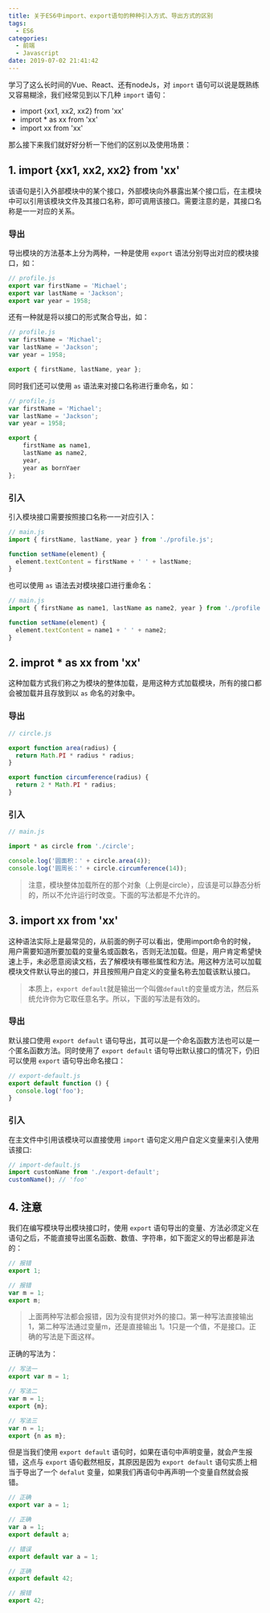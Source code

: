 ```yaml
---
title: 关于ES6中import、export语句的种种引入方式、导出方式的区别
tags:
  - ES6
categories:
  - 前端
  - Javascript
date: 2019-07-02 21:41:42
---
```

学习了这么长时间的Vue、React、还有nodeJs，对 `import` 语句可以说是既熟练又容易糊涂，我们经常见到以下几种 `import` 语句：

- import {xx1, xx2, xx2} from 'xx'
- improt * as xx from 'xx'
- import xx from 'xx'

那么接下来我们就好好分析一下他们的区别以及使用场景：

## 1. import {xx1, xx2, xx2} from 'xx'

该语句是引入外部模块中的某个接口，外部模块向外暴露出某个接口后，在主模块中可以引用该模块文件及其接口名称，即可调用该接口。需要注意的是，其接口名称是一一对应的关系。

### 导出

导出模块的方法基本上分为两种，一种是使用 `export` 语法分别导出对应的模块接口，如：

```javascript
// profile.js
export var firstName = 'Michael';
export var lastName = 'Jackson';
export var year = 1958;
```

还有一种就是将以接口的形式聚合导出，如：

```javascript
// profile.js
var firstName = 'Michael';
var lastName = 'Jackson';
var year = 1958;

export { firstName, lastName, year };
```

同时我们还可以使用 `as` 语法来对接口名称进行重命名，如：

```javascript
// profile.js
var firstName = 'Michael';
var lastName = 'Jackson';
var year = 1958;

export { 
	firstName as name1, 
	lastName as name2, 
	year,
	year as bornYaer
};
```

### 引入

引入模块接口需要按照接口名称一一对应引入：

```javascript
// main.js
import { firstName, lastName, year } from './profile.js';

function setName(element) {
  element.textContent = firstName + ' ' + lastName;
}
```

也可以使用 `as` 语法去对模块接口进行重命名：

```javascript
// main.js
import { firstName as name1, lastName as name2, year } from './profile.js';

function setName(element) {
  element.textContent = name1 + ' ' + name2;
}
```

## 2. improt * as xx from 'xx'

这种加载方式我们称之为模块的整体加载，是用这种方式加载模块，所有的接口都会被加载并且存放到以 `as` 命名的对象中。

### 导出

```javascript
// circle.js

export function area(radius) {
  return Math.PI * radius * radius;
}

export function circumference(radius) {
  return 2 * Math.PI * radius;
}
```

### 引入

```javascript
// main.js

import * as circle from './circle';

console.log('圆面积：' + circle.area(4));
console.log('圆周长：' + circle.circumference(14));
```

> 注意，模块整体加载所在的那个对象（上例是circle），应该是可以静态分析的，所以不允许运行时改变。下面的写法都是不允许的。

## 3. import xx from 'xx'

这种语法实际上是最常见的，从前面的例子可以看出，使用import命令的时候，用户需要知道所要加载的变量名或函数名，否则无法加载。但是，用户肯定希望快速上手，未必愿意阅读文档，去了解模块有哪些属性和方法。用这种方法可以加载模块文件默认导出的接口，并且按照用户自定义的变量名称去加载该默认接口。

> 本质上，`export default`就是输出一个叫做`default`的变量或方法，然后系统允许你为它取任意名字。所以，下面的写法是有效的。

### 导出

默认接口使用 `export default` 语句导出，其可以是一个命名函数方法也可以是一个匿名函数方法。同时使用了 `export default` 语句导出默认接口的情况下，仍旧可以使用 `export` 语句导出命名接口：

```javascript
// export-default.js
export default function () {
  console.log('foo');
}
```

### 引入

在主文件中引用该模块可以直接使用 `import` 语句定义用户自定义变量来引入使用该接口:

```javascript
// import-default.js
import customName from './export-default';
customName(); // 'foo'
```

## 4. 注意

我们在编写模块导出模块接口时，使用 `export` 语句导出的变量、方法必须定义在语句之后，不能直接导出匿名函数、数值、字符串，如下面定义的导出都是非法的：

```javascript
// 报错
export 1;

// 报错
var m = 1;
export m;
```

> 上面两种写法都会报错，因为没有提供对外的接口。第一种写法直接输出 1，第二种写法通过变量m，还是直接输出 1。1只是一个值，不是接口。正确的写法是下面这样。

正确的写法为：

```javascript
// 写法一
export var m = 1;

// 写法二
var m = 1;
export {m};

// 写法三
var n = 1;
export {n as m};
```

但是当我们使用 `export default` 语句时，如果在语句中声明变量，就会产生报错，这点与 `export` 语句截然相反，其原因是因为 `export default` 语句实质上相当于导出了一个 `defalut` 变量，如果我们再语句中再声明一个变量自然就会报错。

```javascript
// 正确
export var a = 1;

// 正确
var a = 1;
export default a;

// 错误
export default var a = 1;

// 正确
export default 42;

// 报错
export 42;
```
